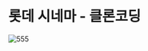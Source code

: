 # 롯데 시네마 - 클론코딩

![555](https://user-images.githubusercontent.com/68782077/132598047-7052c301-bde2-4e7c-ab34-8f970ba0e703.gif)
